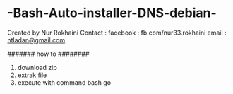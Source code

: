 # -Bash-Auto-installer-DNS-debian-
Created by Nur Rokhaini Contact : facebook : fb.com/nur33.rokhaini email : ntladan@gmail.com

####### how to ########

1.  download zip
2.  extrak file
3.  execute with command bash go
